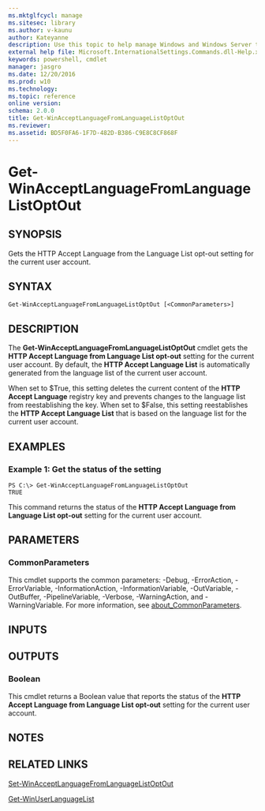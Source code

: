 ```yaml
---
ms.mktglfcycl: manage
ms.sitesec: library
ms.author: v-kaunu
author: Kateyanne
description: Use this topic to help manage Windows and Windows Server technologies with Windows PowerShell.
external help file: Microsoft.InternationalSettings.Commands.dll-Help.xml
keywords: powershell, cmdlet
manager: jasgro
ms.date: 12/20/2016
ms.prod: w10
ms.technology: 
ms.topic: reference
online version: 
schema: 2.0.0
title: Get-WinAcceptLanguageFromLanguageListOptOut
ms.reviewer:
ms.assetid: BD5F0FA6-1F7D-482D-B386-C9E8C8CF868F
---
```


# Get-WinAcceptLanguageFromLanguageListOptOut

## SYNOPSIS
Gets the HTTP Accept Language from the Language List opt-out setting for the current user account.

## SYNTAX

```
Get-WinAcceptLanguageFromLanguageListOptOut [<CommonParameters>]
```

## DESCRIPTION
The **Get-WinAcceptLanguageFromLanguageListOptOut** cmdlet gets the **HTTP Accept Language from Language List opt-out** setting for the current user account.
By default, the **HTTP Accept Language List** is automatically generated from the language list of the current user account.

When set to $True, this setting deletes the current content of the **HTTP Accept Language** registry key and prevents changes to the language list from reestablishing the key.
When set to $False, this setting reestablishes the **HTTP Accept Language List** that is based on the language list for the current user account.

## EXAMPLES

### Example 1: Get the status of the setting
```
PS C:\> Get-WinAcceptLanguageFromLanguageListOptOut
TRUE
```

This command returns the status of the **HTTP Accept Language from Language List opt-out** setting for the current user account.

## PARAMETERS

### CommonParameters
This cmdlet supports the common parameters: -Debug, -ErrorAction, -ErrorVariable, -InformationAction, -InformationVariable, -OutVariable, -OutBuffer, -PipelineVariable, -Verbose, -WarningAction, and -WarningVariable. For more information, see [about_CommonParameters](http://go.microsoft.com/fwlink/?LinkID=113216).

## INPUTS

## OUTPUTS

### Boolean
This cmdlet returns a Boolean value that reports the status of the **HTTP Accept Language from Language List opt-out** setting for the current user account.

## NOTES

## RELATED LINKS

[Set-WinAcceptLanguageFromLanguageListOptOut](./Set-WinAcceptLanguageFromLanguageListOptOut.md)

[Get-WinUserLanguageList](./Get-WinUserLanguageList.md)

